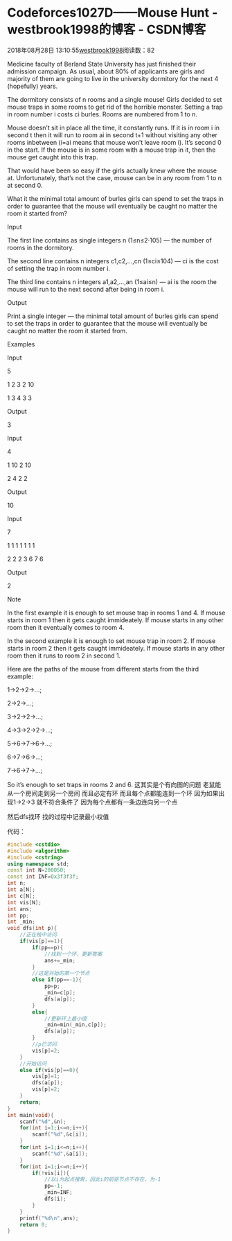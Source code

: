 # Codeforces1027D——Mouse Hunt - westbrook1998的博客 - CSDN博客





2018年08月28日 13:10:55[westbrook1998](https://me.csdn.net/westbrook1998)阅读数：82








> 
Medicine faculty of Berland State University has just finished their admission campaign. As usual, about 80% of applicants are girls and majority of them are going to live in the university dormitory for the next 4 (hopefully) years. 

  The dormitory consists of n rooms and a single mouse! Girls decided to set mouse traps in some rooms to get rid of the horrible monster. Setting a trap in room number i costs ci burles. Rooms are numbered from 1 to n. 

  Mouse doesn’t sit in place all the time, it constantly runs. If it is in room i in second t then it will run to room ai in second t+1 without visiting any other rooms inbetween (i=ai means that mouse won’t leave room i). It’s second 0 in the start. If the mouse is in some room with a mouse trap in it, then the mouse get caught into this trap. 

  That would have been so easy if the girls actually knew where the mouse at. Unfortunately, that’s not the case, mouse can be in any room from 1 to n at second 0. 

  What it the minimal total amount of burles girls can spend to set the traps in order to guarantee that the mouse will eventually be caught no matter the room it started from? 

  Input 

  The first line contains as single integers n (1≤n≤2⋅105) — the number of rooms in the dormitory. 

  The second line contains n integers c1,c2,…,cn (1≤ci≤104) — ci is the cost of setting the trap in room number i. 

  The third line contains n integers a1,a2,…,an (1≤ai≤n) — ai is the room the mouse will run to the next second after being in room i. 

  Output 

  Print a single integer — the minimal total amount of burles girls can spend to set the traps in order to guarantee that the mouse will eventually be caught no matter the room it started from. 

  Examples 

  Input 

  5 

  1 2 3 2 10 

  1 3 4 3 3 

  Output 

  3 

  Input 

  4 

  1 10 2 10 

  2 4 2 2 

  Output 

  10 

  Input 

  7 

  1 1 1 1 1 1 1 

  2 2 2 3 6 7 6 

  Output 

  2 

  Note 

  In the first example it is enough to set mouse trap in rooms 1 and 4. If mouse starts in room 1 then it gets caught immideately. If mouse starts in any other room then it eventually comes to room 4. 

  In the second example it is enough to set mouse trap in room 2. If mouse starts in room 2 then it gets caught immideately. If mouse starts in any other room then it runs to room 2 in second 1. 

  Here are the paths of the mouse from different starts from the third example: 

  1→2→2→…; 

  2→2→…; 

  3→2→2→…; 

  4→3→2→2→…; 

  5→6→7→6→…; 

  6→7→6→…; 

  7→6→7→…; 

  So it’s enough to set traps in rooms 2 and 6.
这其实是个有向图的问题 老鼠能从一个房间走到另一个房间 而且必定有环 而且每个点都能连到一个环  因为如果出现1->2->3  就不符合条件了 因为每个点都有一条边连向另一个点 

然后dfs找环 找的过程中记录最小权值

代码：

```cpp
#include <cstdio>
#include <algorithm>
#include <cstring>
using namespace std;
const int N=200050;
const int INF=0x3f3f3f;
int n;
int a[N];
int c[N];
int vis[N];
int ans;
int pp;
int _min;
void dfs(int p){
    //正在栈中访问
    if(vis[p]==1){
        if(pp==p){
            //找到一个环，更新答案
            ans+=_min;
        }
        //这是开始的第一个节点
        else if(pp==-1){
            pp=p;
            _min=c[p];
            dfs(a[p]);
        }
        else{
            //更新环上最小值
            _min=min(_min,c[p]);
            dfs(a[p]);
        }
        //p已访问
        vis[p]=2;
    }
    //开始访问
    else if(vis[p]==0){
        vis[p]=1;
        dfs(a[p]);
        vis[p]=2;
    }
    return;
}
int main(void){
    scanf("%d",&n);
    for(int i=1;i<=n;i++){
        scanf("%d",&c[i]);
    }
    for(int i=1;i<=n;i++){
        scanf("%d",&a[i]);
    }
    for(int i=1;i<=n;i++){
        if(!vis[i]){
            //以i为起点搜索，因此i的前驱节点不存在，为-1
            pp=-1;
            _min=INF;
            dfs(i);
        }
    }
    printf("%d\n",ans);
    return 0;
}
```






